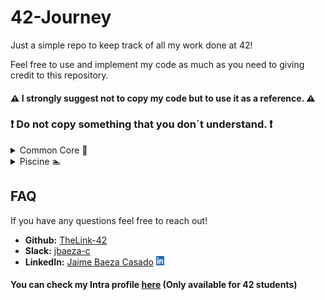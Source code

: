 # 42-Journey

Just a simple repo to keep track of all my work done at 42!

Feel free to use and implement my code as much as you need to giving credit to this repository.

#### ⚠️ I strongly suggest not to copy my code but to use it as a reference. ⚠️
### ❗ Do not copy something that you don´t understand. ❗

<details>
<summary>Common Core 👾</summary>

1. [LIBFT](https://github.com/TheLink-42/Libft) 📚 Own implementation of the standard library
2. [FT_PRINTF](https://github.com/TheLink-42/Ft_printf) ✏️ Own implementation of printf function
3. [GET_NEXT_LINE](https://github.com/TheLink-42/GNL) 📜 Own implementation to read input line by line
4. [PUSH_SWAP](https://github.com/TheLink-42/Push-Swap) 🔋 Optimal movement cost stack sorting
5. [PIPEX](https://github.com/Afromaaaan/42-Journey/tree/main/CommonCore/pipex) 🔧 Own implementation of pipe '|' operator
6. [SO_LONG](https://github.com/TheLink-42/42-Journey/tree/main/CommonCore/so_long) First 2D game with basic animation
7. [PHILOSOPHERS](https://github.com/TheLink-42/Philosophers) Classic problem of shared data between threads
8. [MINISHELL]() Bash-like terminal made in C
9. [C++ Projects](https://github.com/TheLink-42/42-C-Projects) Set of 10 projects made in C++
10. [Cub3D]() 2D game renderized as a 3D game using raycasting (DOOM like)
11. [Inception]() Virtualize several Docker images (Working on it)
</details>

<details>
<summary>Piscine 🏊</summary>

1. [SHELL](https://github.com/Afromaaaan/42-Journey/tree/main/Piscine/SHELL)
	* [shell-00](https://github.com/Afromaaaan/42-Journey/tree/main/Piscine/SHELL/SHELL-00)
	* [shell-01](https://github.com/Afromaaaan/42-Journey/tree/main/Piscine/SHELL/SHELL-01)
2. [C PROJECTS](https://github.com/Afromaaaan/42-Journey/tree/main/Piscine/C)
	* [C00](https://github.com/Afromaaaan/42-Journey/tree/main/Piscine/C/C00)
	* [C01](https://github.com/Afromaaaan/42-Journey/tree/main/Piscine/C/C01)
	* [C02](https://github.com/Afromaaaan/42-Journey/tree/main/Piscine/C/C02)
	* [C03](https://github.com/Afromaaaan/42-Journey/tree/main/Piscine/C/C03)
	* [C04](https://github.com/Afromaaaan/42-Journey/tree/main/Piscine/C/C04)
	* [C05](https://github.com/Afromaaaan/42-Journey/tree/main/Piscine/C/C05)
	* [C06](https://github.com/Afromaaaan/42-Journey/tree/main/Piscine/C/C06)
	* [C07](https://github.com/Afromaaaan/42-Journey/tree/main/Piscine/C/C07)
	* [C08](https://github.com/Afromaaaan/42-Journey/tree/main/Piscine/C/C08)
	* [C09](https://github.com/Afromaaaan/42-Journey/tree/main/Piscine/C/C09)
	* [C10](https://github.com/Afromaaaan/42-Journey/tree/main/Piscine/C/C10)
	* [C11](https://github.com/Afromaaaan/42-Journey/tree/main/Piscine/C/C11)
	* [C12](https://github.com/Afromaaaan/42-Journey/tree/main/Piscine/C/C12)
	* [C13](https://github.com/Afromaaaan/42-Journey/tree/main/Piscine/C/C13)
3. [RUSH](https://github.com/Afromaaaan/42-Journey/tree/main/Piscine/RUSH)
	* [rush-00](https://github.com/Afromaaaan/42-Journey/tree/main/Piscine/RUSH/RUSH-00)
	* [rush-01](https://github.com/Afromaaaan/42-Journey/tree/main/Piscine/RUSH/RUSH-01)
	* [rush-02](https://github.com/Afromaaaan/42-Journey/tree/main/Piscine/RUSH/RUSH-02)
4. [BSQ](https://github.com/Afromaaaan/42-Journey/tree/main/Piscine/BSQ)
</details>

## FAQ

If you have any questions feel free to reach out!

* **Github:** [TheLink-42](https://github.com/TheLink-42)
* **Slack:** [jbaeza-c](https://42born2code.slack.com/team/U05RS80818A)
* **LinkedIn:** [Jaime Baeza Casado](https://www.linkedin.com/in/jaime-baeza-casado-892684327/) <img src ="https://github.com/TheLink-42/42-project-badges/blob/main/otherAssets/LinkedInLogo.png" width="15" height="15" />


#### You can check my Intra profile [here](https://profile.intra.42.fr/users/jbaeza-c) (Only available for 42 students)
